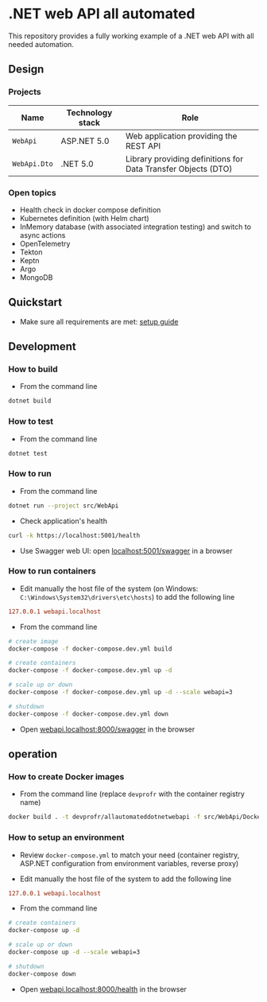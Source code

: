 # .NET web API all automated

This repository provides a fully working example of a .NET web API with all needed automation.

## Design

### Projects

Name | Technology stack | Role
---- | ---------------- | ----
`WebApi` | ASP.NET 5.0 | Web application providing the REST API
`WebApi.Dto` | .NET 5.0 | Library providing definitions for Data Transfer Objects (DTO)

### Open topics

* Health check in docker compose definition
* Kubernetes definition (with Helm chart)
* InMemory database (with associated integration testing) and switch to async actions
* OpenTelemetry
* Tekton
* Keptn
* Argo
* MongoDB

## Quickstart

* Make sure all requirements are met: [setup guide](./docs/setup-guide.md)

## Development

### How to build

* From the command line

```bash
dotnet build
```

### How to test

* From the command line

```bash
dotnet test
```

### How to run

* From the command line

```bash
dotnet run --project src/WebApi
```

* Check application's health

```bash
curl -k https://localhost:5001/health
```

* Use Swagger web UI: open [localhost:5001/swagger](https://localhost:5001/swagger) in a browser

### How to run containers

* Edit manually the host file of the system (on Windows: `C:\Windows\System32\drivers\etc\hosts`) to add the following line

```ini
127.0.0.1 webapi.localhost
```

* From the command line

```bash
# create image
docker-compose -f docker-compose.dev.yml build

# create containers
docker-compose -f docker-compose.dev.yml up -d

# scale up or down
docker-compose -f docker-compose.dev.yml up -d --scale webapi=3

# shutdown
docker-compose -f docker-compose.dev.yml down
```

* Open [webapi.localhost:8000/swagger](http://webapi.localhost:8000/swagger) in the browser

## operation

### How to create Docker images

* From the command line (replace `devprofr` with the container registry name)

```bash
docker build . -t devprofr/allautomateddotnetwebapi -f src/WebApi/Dockerfile --no-cache
```

### How to setup an environment

* Review `docker-compose.yml` to match your need (container registry, ASP.NET configuration from environment variables, reverse proxy)

* Edit manually the host file of the system to add the following line

```ini
127.0.0.1 webapi.localhost
```

* From the command line

```bash
# create containers
docker-compose up -d

# scale up or down
docker-compose up -d --scale webapi=3

# shutdown
docker-compose down
```

* Open [webapi.localhost:8000/health](http://webapi.localhost:8000/health) in the browser
